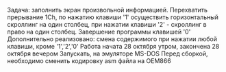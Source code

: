 ﻿Задача: заполнить экран произвольной информацией. Перехватить прерывание 1Ch, по нажатию клавиши '1'
осуществить горизонтальный скроллинг на один столбец, при нажатии клавиши '2' - скроллинг в право на 
один столбец. Завершение программы клавишей '0'
Дополнительно реализовано: смена содержимого при нажатии любой клавиши, кроме '1','2','0'
Работа начата 28 октября утром, закончена 28 октября вечером
Запускать, на эмуляторе MS-DOS
Перед сборкой, необходимо сменить кодировку asm файла на OEM866